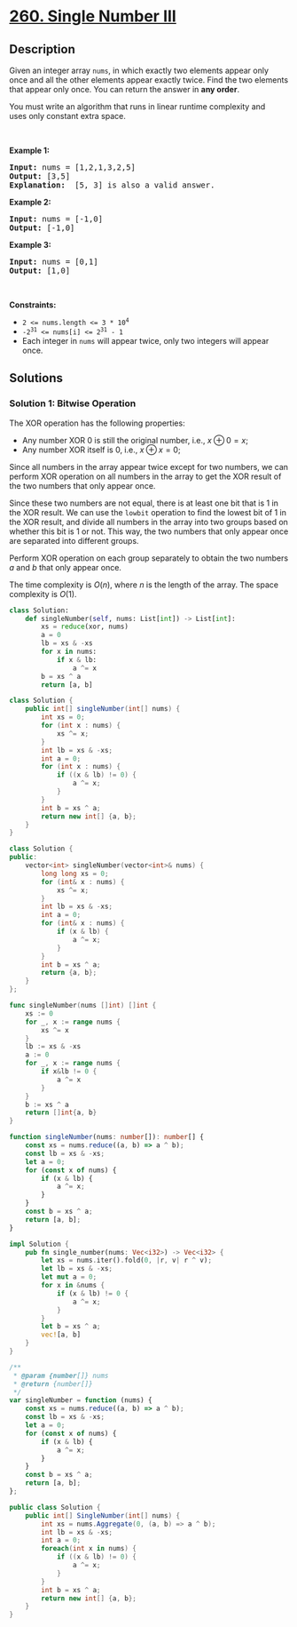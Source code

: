 # [260. Single Number III](https://leetcode.com/problems/single-number-iii)


## Description

<p>Given an integer array <code>nums</code>, in which exactly two elements appear only once and all the other elements appear exactly twice. Find the two elements that appear only once. You can return the answer in <strong>any order</strong>.</p>

<p>You must write an&nbsp;algorithm that runs in linear runtime complexity and uses&nbsp;only constant extra space.</p>

<p>&nbsp;</p>
<p><strong class="example">Example 1:</strong></p>

<pre>
<strong>Input:</strong> nums = [1,2,1,3,2,5]
<strong>Output:</strong> [3,5]
<strong>Explanation: </strong> [5, 3] is also a valid answer.
</pre>

<p><strong class="example">Example 2:</strong></p>

<pre>
<strong>Input:</strong> nums = [-1,0]
<strong>Output:</strong> [-1,0]
</pre>

<p><strong class="example">Example 3:</strong></p>

<pre>
<strong>Input:</strong> nums = [0,1]
<strong>Output:</strong> [1,0]
</pre>

<p>&nbsp;</p>
<p><strong>Constraints:</strong></p>

<ul>
	<li><code>2 &lt;= nums.length &lt;= 3 * 10<sup>4</sup></code></li>
	<li><code>-2<sup>31</sup> &lt;= nums[i] &lt;= 2<sup>31</sup> - 1</code></li>
	<li>Each integer in <code>nums</code> will appear twice, only two integers will appear once.</li>
</ul>

## Solutions

### Solution 1: Bitwise Operation

The XOR operation has the following properties:

-   Any number XOR 0 is still the original number, i.e., $x \oplus 0 = x$;
-   Any number XOR itself is 0, i.e., $x \oplus x = 0$;

Since all numbers in the array appear twice except for two numbers, we can perform XOR operation on all numbers in the array to get the XOR result of the two numbers that only appear once.

Since these two numbers are not equal, there is at least one bit that is 1 in the XOR result. We can use the `lowbit` operation to find the lowest bit of 1 in the XOR result, and divide all numbers in the array into two groups based on whether this bit is 1 or not. This way, the two numbers that only appear once are separated into different groups.

Perform XOR operation on each group separately to obtain the two numbers $a$ and $b$ that only appear once.

The time complexity is $O(n)$, where $n$ is the length of the array. The space complexity is $O(1)$.

<!-- tabs:start -->

```python
class Solution:
    def singleNumber(self, nums: List[int]) -> List[int]:
        xs = reduce(xor, nums)
        a = 0
        lb = xs & -xs
        for x in nums:
            if x & lb:
                a ^= x
        b = xs ^ a
        return [a, b]
```

```java
class Solution {
    public int[] singleNumber(int[] nums) {
        int xs = 0;
        for (int x : nums) {
            xs ^= x;
        }
        int lb = xs & -xs;
        int a = 0;
        for (int x : nums) {
            if ((x & lb) != 0) {
                a ^= x;
            }
        }
        int b = xs ^ a;
        return new int[] {a, b};
    }
}
```

```cpp
class Solution {
public:
    vector<int> singleNumber(vector<int>& nums) {
        long long xs = 0;
        for (int& x : nums) {
            xs ^= x;
        }
        int lb = xs & -xs;
        int a = 0;
        for (int& x : nums) {
            if (x & lb) {
                a ^= x;
            }
        }
        int b = xs ^ a;
        return {a, b};
    }
};
```

```go
func singleNumber(nums []int) []int {
	xs := 0
	for _, x := range nums {
		xs ^= x
	}
	lb := xs & -xs
	a := 0
	for _, x := range nums {
		if x&lb != 0 {
			a ^= x
		}
	}
	b := xs ^ a
	return []int{a, b}
}
```

```ts
function singleNumber(nums: number[]): number[] {
    const xs = nums.reduce((a, b) => a ^ b);
    const lb = xs & -xs;
    let a = 0;
    for (const x of nums) {
        if (x & lb) {
            a ^= x;
        }
    }
    const b = xs ^ a;
    return [a, b];
}
```

```rust
impl Solution {
    pub fn single_number(nums: Vec<i32>) -> Vec<i32> {
        let xs = nums.iter().fold(0, |r, v| r ^ v);
        let lb = xs & -xs;
        let mut a = 0;
        for x in &nums {
            if (x & lb) != 0 {
                a ^= x;
            }
        }
        let b = xs ^ a;
        vec![a, b]
    }
}
```

```js
/**
 * @param {number[]} nums
 * @return {number[]}
 */
var singleNumber = function (nums) {
    const xs = nums.reduce((a, b) => a ^ b);
    const lb = xs & -xs;
    let a = 0;
    for (const x of nums) {
        if (x & lb) {
            a ^= x;
        }
    }
    const b = xs ^ a;
    return [a, b];
};
```

```cs
public class Solution {
    public int[] SingleNumber(int[] nums) {
        int xs = nums.Aggregate(0, (a, b) => a ^ b);
        int lb = xs & -xs;
        int a = 0;
        foreach(int x in nums) {
            if ((x & lb) != 0) {
                a ^= x;
            }
        }
        int b = xs ^ a;
        return new int[] {a, b};
    }
}
```

<!-- tabs:end -->

<!-- end -->
